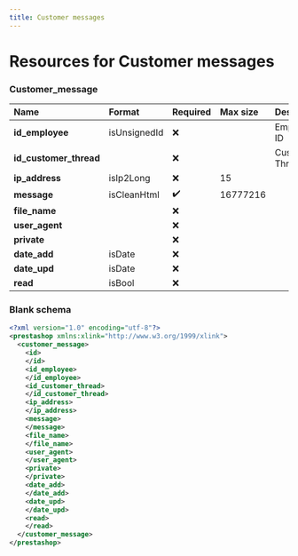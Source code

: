 ```yaml
---
title: Customer messages
---
```


# Resources for Customer messages

### Customer_message

|          Name          |    Format    | Required | Max size |    Description     |
| :--------------------- | :----------- | :------- | :------- | :----------------- |
| **id_employee**        | isUnsignedId | ❌        |          | Employee ID        |
| **id_customer_thread** |              | ❌        |          | Customer Thread ID |
| **ip_address**         | isIp2Long    | ❌        | 15       |                    |
| **message**            | isCleanHtml  | ✔️       | 16777216 |                    |
| **file_name**          |              | ❌        |          |                    |
| **user_agent**         |              | ❌        |          |                    |
| **private**            |              | ❌        |          |                    |
| **date_add**           | isDate       | ❌        |          |                    |
| **date_upd**           | isDate       | ❌        |          |                    |
| **read**               | isBool       | ❌        |          |                    |


### Blank schema

```xml
<?xml version="1.0" encoding="utf-8"?>
<prestashop xmlns:xlink="http://www.w3.org/1999/xlink">
  <customer_message>
    <id>
    </id>
    <id_employee>
    </id_employee>
    <id_customer_thread>
    </id_customer_thread>
    <ip_address>
    </ip_address>
    <message>
    </message>
    <file_name>
    </file_name>
    <user_agent>
    </user_agent>
    <private>
    </private>
    <date_add>
    </date_add>
    <date_upd>
    </date_upd>
    <read>
    </read>
  </customer_message>
</prestashop>
```

